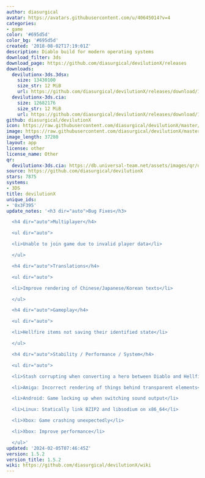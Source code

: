 ```yaml
---
author: diasurgical
avatar: https://avatars.githubusercontent.com/u/40645014?v=4
categories:
- game
color: '#695d5d'
color_bg: '#695d5d'
created: '2018-08-02T17:19:01Z'
description: Diablo build for modern operating systems
download_filter: 3ds
download_page: https://github.com/diasurgical/devilutionX/releases
downloads:
  devilutionx-3ds.3dsx:
    size: 13430100
    size_str: 12 MiB
    url: https://github.com/diasurgical/devilutionX/releases/download/1.5.2/devilutionx-3ds.3dsx
  devilutionx-3ds.cia:
    size: 12682176
    size_str: 12 MiB
    url: https://github.com/diasurgical/devilutionX/releases/download/1.5.2/devilutionx-3ds.cia
github: diasurgical/devilutionX
icon: https://raw.githubusercontent.com/diasurgical/devilutionX/master/Packaging/ctr/icon.png
image: https://raw.githubusercontent.com/diasurgical/devilutionX/master/Packaging/ctr/banner.png
image_length: 37280
layout: app
license: other
license_name: Other
qr:
  devilutionx-3ds.cia: https://db.universal-team.net/assets/images/qr/devilutionx-3ds-cia.png
source: https://github.com/diasurgical/devilutionX
stars: 7875
systems:
- 3DS
title: devilutionX
unique_ids:
- '0x3F395'
update_notes: '<h3 dir="auto">Bug Fixes</h3>

  <h4 dir="auto">Multiplayer</h4>

  <ul dir="auto">

  <li>Unable to join game due to invalid player data</li>

  </ul>

  <h4 dir="auto">Translations</h4>

  <ul dir="auto">

  <li>Improve rendering of Chinese/Japanese/Korean texts</li>

  </ul>

  <h4 dir="auto">Gameplay</h4>

  <ul dir="auto">

  <li>Hellfire items not saving their identified state</li>

  </ul>

  <h4 dir="auto">Stability / Performance / System</h4>

  <ul dir="auto">

  <li>Stash corrupting when converting a hero between Diablo and Hellfire</li>

  <li>Amiga: Incorrect rendering of things behind transparent elements</li>

  <li>Android: Game locking up when switching sound output</li>

  <li>Linux: Statically link BZIP2 and libsodium on x86_64</li>

  <li>Xbox: Game crashing unexpectedly</li>

  <li>Xbox: Improve performance</li>

  </ul>'
updated: '2024-02-05T07:46:45Z'
version: 1.5.2
version_title: 1.5.2
wiki: https://github.com/diasurgical/devilutionX/wiki
---
```

